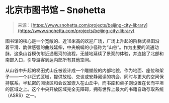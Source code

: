 <!--yml

category: 未分类

date: 2024-05-27 14:38:45

-->

# 北京市图书馆 – Snøhetta

> 来源：[https://www.snohetta.com/projects/beijing-city-library](https://www.snohetta.com/projects/beijing-city-library)

图书馆的核心是一个宽敞的、近16米高的欢迎广场，广场上升起的阶梯式梯田沿着平滑、韵律感强的曲线延伸，中央蜿蜒的小径称为“山谷”。作为主要的流通动脉，这条山谷模仿附近通惠河的流程，无缝地延续了景观的体验，并连接了北部和南部入口，引导游客到达内部所有其他空间。

从山谷中升起的梯田式山丘被设计成一个雕塑般的内部地貌，作为地面、座位和架子——一个非正式区域，提供放松、交谈或安静阅读的机会，同时与更大的空间保持联系。半私密的阅读区和会议室嵌入在山丘中，而书库和桌子则设置在长而平坦的区域之上。这个中央开放区域完全无障碍，拥有世界上最大的书籍自动存取系统（ASRS）之一。
